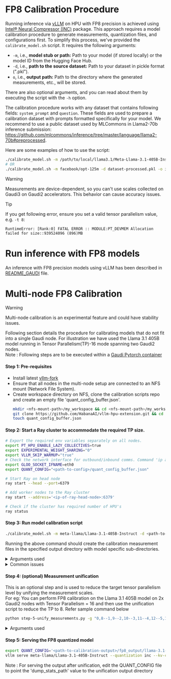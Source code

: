 # FP8 Calibration Procedure

Running inference via [vLLM](https://github.com/vllm-project/vllm) on HPU with FP8 precision is achieved using [Intel® Neural Compressor (INC)](https://docs.habana.ai/en/latest/PyTorch/Inference_on_PyTorch/Quantization/Inference_Using_FP8.html#inference-using-fp8) package. This approach requires a model calibration procedure to generate measurements, quantization files, and configurations first. To simplify this process, we've provided the `calibrate_model.sh` script. It requires the following arguments:

- `-m`, i.e., **model stub or path:** Path to your model (if stored locally) or the model ID from the Hugging Face Hub.
- `-d`, i.e., **path to the source dataset:** Path to your dataset in pickle format (".pkl").
- `o`, i.e., **output path:** Path to the directory where the generated measurements, etc., will be stored.

There are also optional arguments, and you can read about them by executing the script with the `-h` option.

The calibration procedure works with any dataset that contains following fields: `system_prompt` and `question`. These fields are used to prepare a calibration dataset with prompts formatted specifically for your model. We recommend to use a public dataset used by MLCommons in Llama2-70b inference submission: https://github.com/mlcommons/inference/tree/master/language/llama2-70b#preprocessed.

Here are some examples of how to use the script:

```bash
./calibrate_model.sh -m /path/to/local/llama3.1/Meta-Llama-3.1-405B-Instruct/ -d dataset-processed.pkl -o /path/to/measurements/vllm-benchmarks/inc -b 128 -t 8 -l 4096
# OR
./calibrate_model.sh -m facebook/opt-125m -d dataset-processed.pkl -o inc/
```

> [!WARNING] 
> Measurements are device-dependent, so you can't use scales collected on Gaudi3 on Gaudi2 accelerators. This behavior can cause accuracy issues.

> [!TIP]
> If you get following error, ensure you set a valid tensor parallelism value, e.g. `-t 8`:
> ```
> RuntimeError: [Rank:0] FATAL ERROR :: MODULE:PT_DEVMEM Allocation failed for size::939524096 (896)MB
> ```

# Run inference with FP8 models

An inference with FP8 precision models using vLLM has been described in [README_GAUDI](https://github.com/HabanaAI/vllm-fork/blob/habana_main/README_GAUDI.md#quantization-fp8-inference-and-model-calibration-process) file.

# Multi-node FP8 Calibration 

> [!WARNING] 
> Multi-node calibration is an experimental feature and could have stability issues.

Following section details the procedure for calibrating models that do not fit into a single Gaudi node. For illustration we have used the Llama 3.1 405B model running in Tensor Parallelism(TP)-16 mode spanning two Gaudi2 nodes.<br>
Note : Following steps are to be executed within a [Gaudi Pytorch container](https://docs.habana.ai/en/latest/Installation_Guide/Additional_Installation/Docker_Installation.html#use-intel-gaudi-containers)

#### Step 1: Pre-requisites
  - Install latest [vllm-fork](https://github.com/HabanaAI/vllm-fork/blob/habana_main/README_GAUDI.md#build-and-install-vllm)
  - Ensure that all nodes in the multi-node setup are connected to an NFS mount (Network File System).
  - Create workspace directory on NFS, clone the calibration scripts repo and create an empty file 'quant_config_buffer.json'.
    ```bash
    mkdir <nfs-mount-path>/my_workspace && cd <nfs-mount-path>/my_workspace
    git clone https://github.com/HabanaAI/vllm-hpu-extension.git && cd vllm-hpu-extension/calibration
    touch quant_config_buffer.json 
    ```

#### Step 2: Start a Ray cluster to accommodate the required TP size. 
```bash
# Export the required env variables separately on all nodes.
export PT_HPU_ENABLE_LAZY_COLLECTIVES=true
export EXPERIMENTAL_WEIGHT_SHARING="0"
export VLLM_SKIP_WARMUP="true"
# Check the network interface for outbound/inbound comms. Command 'ip a' or 'ifconfig' should list all the interfaces
export GLOO_SOCKET_IFNAME=eth0
export QUANT_CONFIG="<path-to-config>/quant_config_buffer.json"

# Start Ray on head node
ray start --head --port=6379

# Add worker nodes to the Ray cluster
ray start --address='<ip-of-ray-head-node>:6379'

# Check if the cluster has required number of HPU's
ray status
```

#### Step 3: Run model calibration script
```bash
./calibrate_model.sh -m meta-llama/Llama-3.1-405B-Instruct -d <path-to-dataset>/open_orca_gpt4_tokenized_llama.calibration_1000.pkl -o <path-to-calibration-output>/fp8_output -l 4096 -t 16 -b 128
```
Running the above command should create the calibration measurement files in the specified output directory with model specific sub-directories.<br>
<details><summary>Arguments used</summary>
-m for model-id/path<br> 
-d dataset pickle path<br> 
-o output directory on nfs<br> 
-l limit number of data samples used for calibration to the specified value<br> 
-t tensor parallelism<br> 
-b batch_size for calibration<br> </details>

<details><summary>Common issues</summary> 
  
  1. Facing error "nic/port is down". <br>
  This happens when the Gaudi card nic ports are down. On every node check the port status as below.<br>
  Note : Following commands should be run on the host and NOT inside the container. <br>
     
```bash
cd /opt/habanalabs/qual/gaudi2/bin 
./manage_network_ifs.sh --status 
# All the ports should be in 'up' state. Try flipping the state
./manage_network_ifs.sh --down 
./manage_network_ifs.sh --up 
```  
  </details>


#### Step 4: (optional) Measurement unification <p>
This is an optional step and is used to reduce the target tensor parallelism level by unifying the measurement scales.<br> For eg: You can perform FP8 calibration on the Llama 3.1 405B model on 2x Gaudi2 nodes with Tensor Parallelism = 16 and then use the unification script to reduce the TP to 8. Refer sample command below
```bash
python step-5-unify_measurements.py -g "0,8--1,9--2,10--3,11--4,12--5,13--6,14--7,15"  -m <path-to-calibration-output>/fp8_output/llama-3.1-405b-instruct/g2/ -o ./unification_files_8x
```
<details><summary>Arguments used</summary>
-g - card grouping to use during unification, card indices separated by commas and groups separated by double dash<br>
-m - calibration output path which has the measurement files <br>
-o - output directory where unification output gets written<br></details>

#### Step 5: Serving the FP8 quantized model <p>
```bash
export QUANT_CONFIG='<path-to-calibration-output>/fp8_output/llama-3.1-405b-instruct/maxabs_quant_g2.json'
vllm serve meta-llama/Llama-3.1-405B-Instruct --quantization inc --kv-cache-dtype fp8_inc --weights-load-device cpu --tensor-parallel-size 8
```
Note : For serving the output after unification, edit the QUANT_CONFIG file to point the 'dump_stats_path' value to the unification output directory

